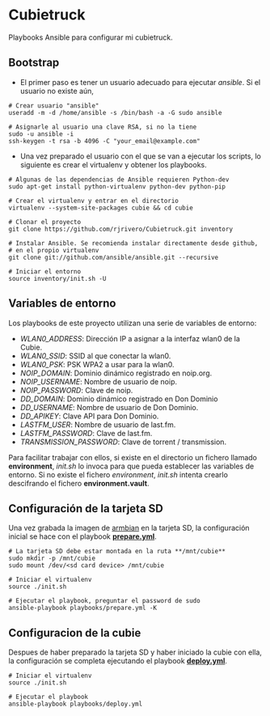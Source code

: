 Cubietruck
==========

Playbooks Ansible para configurar mi cubietruck.

Bootstrap
---------

  - El primer paso es tener un usuario adecuado para ejecutar *ansible*. Si el usuario no existe aún,

```
# Crear usuario "ansible"
useradd -m -d /home/ansible -s /bin/bash -a -G sudo ansible

# Asignarle al usuario una clave RSA, si no la tiene
sudo -u ansible -i
ssh-keygen -t rsa -b 4096 -C "your_email@example.com"
```

  - Una vez preparado el usuario con el que se van a ejecutar los scripts, lo siguiente es crear el virtualenv y obtener los playbooks.

```
# Algunas de las dependencias de Ansible requieren Python-dev
sudo apt-get install python-virtualenv python-dev python-pip

# Crear el virtualenv y entrar en el directorio
virtualenv --system-site-packages cubie && cd cubie

# Clonar el proyecto
git clone https://github.com/rjrivero/Cubietruck.git inventory

# Instalar Ansible. Se recomienda instalar directamente desde github,
# en el propio virtualenv
git clone git://github.com/ansible/ansible.git --recursive

# Iniciar el entorno
source inventory/init.sh -U
```

Variables de entorno
--------------------

Los playbooks de este proyecto utilizan una serie de variables de entorno:

  - *WLAN0_ADDRESS*: Dirección IP a asignar a la interfaz wlan0 de la Cubie.
  - *WLAN0_SSID*: SSID al que conectar la wlan0.
  - *WLAN0_PSK*: PSK WPA2 a usar para la wlan0.
  - *NOIP_DOMAIN*: Dominio dinámico registrado en noip.org.
  - *NOIP_USERNAME*: Nombre de usuario de noip.
  - *NOIP_PASSWORD*: Clave de noip.
  - *DD_DOMAIN*: Dominio dinámico registrado en Don Dominio
  - *DD_USERNAME*: Nombre de usuario de Don Dominio.
  - *DD_APIKEY*: Clave API para Don Dominio.
  - *LASTFM_USER*: Nombre de usuario de last.fm.
  - *LASTFM_PASSWORD*: Clave de last.fm.
  - *TRANSMISSION_PASSWORD*: Clave de torrent / transmission.

Para facilitar trabajar con ellos, si existe en el directorio un fichero llamado **environment**, *init.sh* lo invoca para que pueda establecer las variables de entorno. Si no existe el fichero *environment*, *init.sh* intenta crearlo descifrando el fichero **environment.vault**.

Configuración de la tarjeta SD
------------------------------

Una vez grabada la imagen de [armbian](http://www.armbian.com/cubietruck/) en la tarjeta SD, la configuración inicial se hace con el playbook **[prepare.yml](playbooks/prepare.yml)**.

```
# La tarjeta SD debe estar montada en la ruta **/mnt/cubie**
sudo mkdir -p /mnt/cubie
sudo mount /dev/<sd card device> /mnt/cubie

# Iniciar el virtualenv
source ./init.sh

# Ejecutar el playbook, preguntar el password de sudo
ansible-playbook playbooks/prepare.yml -K
```

Configuracion de la cubie
-------------------------

Despues de haber preparado la tarjeta SD y haber iniciado la cubie con ella, la configuración se completa ejecutando el playbook **[deploy.yml](playbooks/deploy.yml)**.

```
# Iniciar el virtualenv
source ./init.sh

# Ejecutar el playbook
ansible-playbook playbooks/deploy.yml
```
